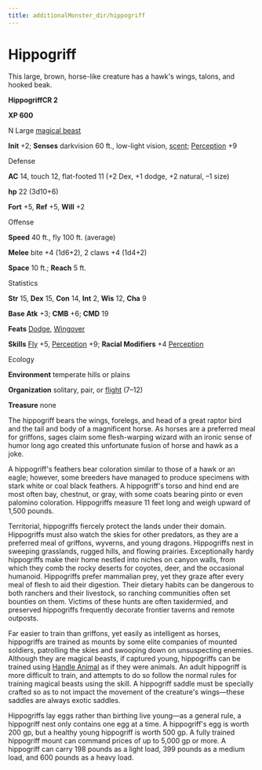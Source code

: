 ```yaml
---
title: additionalMonster_dir/hippogriff
---
```

# Hippogriff

This large, brown, horse-like creature has a hawk's wings, talons, and hooked beak.

**HippogriffCR 2**

**XP 600**

N Large [magical beast](monsters/creatureTypes#_magical-beast)

**Init** +2; **Senses** darkvision 60 ft., low-light vision, [scent](monster_dir/universalMonsterRules#_scent); [Perception](additionalMonsters/../skill_dir/perception#_perception) +9

Defense

**AC** 14, touch 12, flat-footed 11 (+2 Dex, +1 dodge, +2 natural, –1 size)

**hp** 22 (3d10+6)

**Fort** +5, **Ref** +5, **Will** +2

Offense

**Speed** 40 ft., fly 100 ft. (average)

**Melee** bite +4 (1d6+2), 2 claws +4 (1d4+2)

**Space** 10 ft.; **Reach** 5 ft.

Statistics

**Str** 15, **Dex** 15, **Con** 14, **Int** 2, **Wis** 12, **Cha** 9

**Base Atk** +3; **CMB** +6; **CMD** 19

**Feats** [Dodge](additionalMonsters/../feats#_dodge), [Wingover](additionalMonster_dir/../monster_dir/monsterFeats#_wingover)

**Skills** [Fly](additionalMonsters/../skill_dir/fly#_fly) +5, [Perception](additionalMonsters/../skill_dir/perception#_perception) +9; **Racial Modifiers** +4 [Perception](additionalMonsters/../skill_dir/perception#_perception)

Ecology

**Environment** temperate hills or plains

**Organization** solitary, pair, or [flight](monsters/universalMonsterRules#_flight-(ex,-sp,-or-su)) (7–12)

**Treasure** none

The hippogriff bears the wings, forelegs, and head of a great raptor bird and the tail and body of a magnificent horse. As horses are a preferred meal for griffons, sages claim some flesh-warping wizard with an ironic sense of humor long ago created this unfortunate fusion of horse and hawk as a joke.

A hippogriff's feathers bear coloration similar to those of a hawk or an eagle; however, some breeders have managed to produce specimens with stark white or coal black feathers. A hippogriff's torso and hind end are most often bay, chestnut, or gray, with some coats bearing pinto or even palomino coloration. Hippogriffs measure 11 feet long and weigh upward of 1,500 pounds.

Territorial, hippogriffs fiercely protect the lands under their domain. Hippogriffs must also watch the skies for other predators, as they are a preferred meal of griffons, wyverns, and young dragons. Hippogriffs nest in sweeping grasslands, rugged hills, and flowing prairies. Exceptionally hardy hippogriffs make their home nestled into niches on canyon walls, from which they comb the rocky deserts for coyotes, deer, and the occasional humanoid. Hippogriffs prefer mammalian prey, yet they graze after every meal of flesh to aid their digestion. Their dietary habits can be dangerous to both ranchers and their livestock, so ranching communities often set bounties on them. Victims of these hunts are often taxidermied, and preserved hippogriffs frequently decorate frontier taverns and remote outposts.

Far easier to train than griffons, yet easily as intelligent as horses, hippogriffs are trained as mounts by some elite companies of mounted soldiers, patrolling the skies and swooping down on unsuspecting enemies. Although they are magical beasts, if captured young, hippogriffs can be trained using [Handle Animal](additionalMonster_dir/../skill_dir/handleAnimal#_handle-animal) as if they were animals. An adult hippogriff is more difficult to train, and attempts to do so follow the normal rules for training magical beasts using the skill. A hippogriff saddle must be specially crafted so as to not impact the movement of the creature's wings—these saddles are always exotic saddles.

Hippogriffs lay eggs rather than birthing live young—as a general rule, a hippogriff nest only contains one egg at a time. A hippogriff's egg is worth 200 gp, but a healthy young hippogriff is worth 500 gp. A fully trained hippogriff mount can command prices of up to 5,000 gp or more. A hippogriff can carry 198 pounds as a light load, 399 pounds as a medium load, and 600 pounds as a heavy load.

